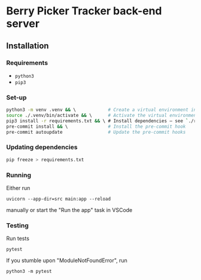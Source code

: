 # Berry Picker Tracker back-end server

## Installation

### Requirements

- `python3`
- `pip3`

### Set-up

```bash
python3 -m venv .venv && \            # Create a virtual environment in `./.venv`
source ./.venv/bin/activate && \      # Activate the virtual environment
pip3 install -r requirements.txt && \ # Install dependencies — see `./requirements.txt` for more info
pre-commit install && \               # Install the pre-commit hook
pre-commit autoupdate                 # Update the pre-commit hooks
```

### Updating dependencies

```bash
pip freeze > requirements.txt
```

### Running

Either run 
```
uvicorn --app-dir=src main:app --reload 
```
manually or start the "Run the app" task in VSCode

### Testing

Run tests

```
pytest
```
If you stumble upon "ModuleNotFoundError", run

```
python3 -m pytest
```
